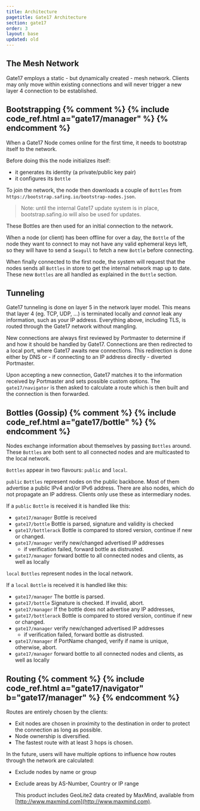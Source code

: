 ```yaml
---
title: Architecture
pagetitle: Gate17 Architecture
section: gate17
order: 3
layout: base
updated: old
---
```


## The Mesh Network

Gate17 employs a static - but dynamically created - mesh network. Clients may only move within existing connections and will never trigger a new layer 4 connection to be established.

## Bootstrapping {% comment %} {% include code_ref.html a="gate17/manager" %} {% endcomment %}

When a Gate17 Node comes online for the first time, it needs to bootstrap itself to the network.

Before doing this the node initializes itself:
- it generates its identity (a private/public key pair)
- it configures its `Bottle`

To join the network, the node then downloads a couple of `Bottles` from `https://bootstrap.safing.io/bootstrap-nodes.json`.

> Note: until the internal Gate17 update system is in place, bootstrap.safing.io will also be used for updates.

These Bottles are then used for an initial connection to the network.

When a node (or client) has been offline for over a day, the `Bottle` of the node they want to connect to may not have any valid ephemeral keys left, so they will have to send a `Seagull` to fetch a new `Bottle` before connecting.

When finally connected to the first node, the system will request that the nodes sends all `Bottles` in store to get the internal network map up to date. These new `Bottles` are all handled as explained in the `Bottle` section.

## Tunneling

Gate17 tunneling is done on layer 5 in the network layer model. This means that layer 4 (eg. TCP, UDP, ...) is terminated locally and _cannot_ leak any information, such as your IP address. Everything above, including TLS, is routed through the Gate17 network without mangling.

New connections are always first reviewed by Portmaster to determine if and how it should be handled by Gate17. Connections are then redirected to a local port, where Gate17 awaits new connections. This redirection is done either by DNS or - if connecting to an IP address directly - diverted Portmaster.

Upon accepting a new connection, Gate17 matches it to the information received by Portmaster and sets possible custom options. The `gate17/navigator` is then asked to calculate a route which is then built and the connection is then forwarded.

## Bottles (Gossip) {% comment %} {% include code_ref.html a="gate17/bottle" %} {% endcomment %}

Nodes exchange information about themselves by passing `Bottles` around. These `Bottles` are both sent to all connected nodes and are multicasted to the local network.

`Bottles` appear in two flavours: `public` and `local`.

`public` `Bottles` represent nodes on the public backbone. Most of them advertise a public IPv4 and/or IPv6 address. There are also nodes, which do not propagate an IP address. Clients only use these as intermediary nodes.

If a `public` `Bottle` is received it is handled like this:

- `gate17/manager` Bottle is received
- `gate17/bottle` Bottle is parsed, signature and validity is checked
- `gate17/bottlerack` Bottle is compared to stored version, continue if new or changed.
- `gate17/manager` verify new/changed advertised IP addresses
  - if verification failed, forward bottle as distrusted.
- `gate17/manager` forward bottle to all connected nodes and clients, as well as locally

`local` `Bottles` represent nodes in the local network.

If a `local` `Bottle` is received it is handled like this:

- `gate17/manager` The bottle is parsed.
- `gate17/bottle` Signature is checked. If invalid, abort.
- `gate17/manager` If the bottle does not advertise any IP addresses,
- `gate17/bottlerack` Bottle is compared to stored version, continue if new or changed.
- `gate17/manager` verify new/changed advertised IP addresses
  - if verification failed, forward bottle as distrusted.
- `gate17/manager` if PortName changed, verify if name is unique, otherwise, abort.
- `gate17/manager` forward bottle to all connected nodes and clients, as well as locally

## Routing {% comment %} {% include code_ref.html a="gate17/navigator" b="gate17/manager" %} {% endcomment %}

Routes are entirely chosen by the clients:

- Exit nodes are chosen in proximity to the destination in order to protect the connection as long as possible.
- Node ownership is diversified.
- The fastest route with at least 3 hops is chosen.

In the future, users will have multiple options to influence how routes through the network are calculated:

- Exclude nodes by name or group
- Exclude areas by AS-Number, Country or IP range

    This product includes GeoLite2 data created by MaxMind, available from [http://www.maxmind.com](http://www.maxmind.com).
